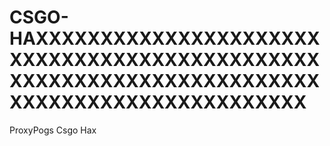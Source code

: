 # CSGO-HAXXXXXXXXXXXXXXXXXXXXXXXXXXXXXXXXXXXXXXXXXXXXXXXXXXXXXXXXXXXXXXXXXXXXXXXXXXXXXXXXXXXXXXXXXXXXX
ProxyPogs Csgo Hax
